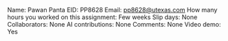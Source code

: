 Name: Pawan Panta
EID: PP8628
Email: pp8628@utexas.com
How many hours you worked on this assignment: Few weeks
Slip days: None
Collaborators: None
AI contributions: None
Comments: None
Video demo: Yes

